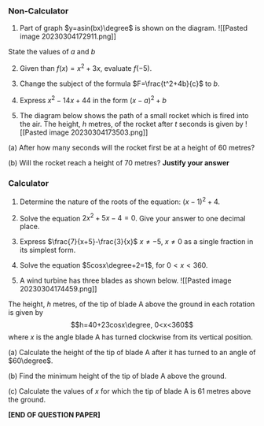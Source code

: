 ### Non-Calculator
1. Part of graph $y=asin(bx)\degree$ is shown on the diagram.
	![[Pasted image 20230304172911.png]]

State the values of $a$ and $b$ 













2. Given than $f(x)=x^2+3x$, evaluate $f(-5)$.













3. Change the subject of the formula $F=\frac{t^2+4b}{c}$ to $b$.













4. Express $x^2-14x+44$ in the form $(x-a)^2+b$













5. The diagram below shows the path of a small rocket which is fired into the air. The height, $h$ metres, of the rocket after $t$ seconds is given by
	![[Pasted image 20230304173503.png]]

(a) After how many seconds will the rocket first be at a height of 60 metres?













(b) Will the rocket reach a height of 70 metres? **Justify your answer**













### Calculator
1. Determine the nature of the roots of the equation: $(x-1)^2+4$.












2. Solve the equation $2x^2+5x-4=0$. Give your answer to one decimal place.













3. Express $\frac{7}{x+5}-\frac{3}{x}$ $x\ne-5$, $x\ne0$ as a single fraction in its simplest form.













4. Solve the equation $5cosx\degree+2=1$, for $0<x<360$.
 
 
 
 
 
 
 
 
 
 
 
 
 
5. A wind turbine has three blades as shown below.
	![[Pasted image 20230304174459.png]]

The height, $h$ metres, of the tip of blade A above the ground in each rotation is given by $$h=40+23cosx\degree, 0<x<360$$
where $x$ is the angle blade A has turned clockwise from its vertical position.

(a) Calculate the height of the tip of blade A after it has turned to an angle of $60\degree$.













(b) Find the minimum height of the tip of blade A above the ground.













(c) Calculate the values of $x$ for which the tip of blade A is 61 metres above the ground.













**\[END OF QUESTION PAPER\]**